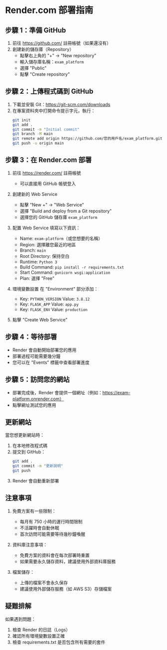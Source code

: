 # Render.com 部署指南

## 步驟 1：準備 GitHub
1. 前往 https://github.com/ 註冊帳號（如果還沒有）
2. 創建新的儲存庫（Repository）
   - 點擊右上角的 "+" -> "New repository"
   - 輸入儲存庫名稱：`exam_platform`
   - 選擇 "Public"
   - 點擊 "Create repository"

## 步驟 2：上傳程式碼到 GitHub
1. 下載並安裝 Git：https://git-scm.com/downloads
2. 在專案資料夾中打開命令提示字元，執行：
   ```bash
   git init
   git add .
   git commit -m "Initial commit"
   git branch -M main
   git remote add origin https://github.com/您的用戶名/exam_platform.git
   git push -u origin main
   ```

## 步驟 3：在 Render.com 部署
1. 前往 https://render.com/ 註冊帳號
   - 可以直接用 GitHub 帳號登入

2. 創建新的 Web Service
   - 點擊 "New +" -> "Web Service"
   - 選擇 "Build and deploy from a Git repository"
   - 選擇您的 GitHub 儲存庫 `exam_platform`

3. 配置 Web Service
   填寫以下資訊：
   - Name: `exam-platform`（或您想要的名稱）
   - Region: 選擇離您最近的地區
   - Branch: `main`
   - Root Directory: 保持空白
   - Runtime: `Python 3`
   - Build Command: `pip install -r requirements.txt`
   - Start Command: `gunicorn wsgi:application`
   - Plan: 選擇 "Free"

4. 環境變數設置
   在 "Environment" 部分添加：
   - Key: `PYTHON_VERSION`
     Value: `3.8.12`
   - Key: `FLASK_APP`
     Value: `app.py`
   - Key: `FLASK_ENV`
     Value: `production`

5. 點擊 "Create Web Service"

## 步驟 4：等待部署
- Render 會自動開始部署您的應用
- 部署過程可能需要幾分鐘
- 您可以在 "Events" 標籤中查看部署進度

## 步驟 5：訪問您的網站
- 部署完成後，Render 會提供一個網址（例如：https://exam-platform.onrender.com）
- 點擊網址測試您的應用

## 更新網站
當您想更新網站時：
1. 在本地修改程式碼
2. 提交到 GitHub：
   ```bash
   git add .
   git commit -m "更新說明"
   git push
   ```
3. Render 會自動重新部署

## 注意事項
1. 免費方案有一些限制：
   - 每月有 750 小時的運行時間限制
   - 不活躍時會自動休眠
   - 首次訪問可能需要等待幾秒鐘喚醒

2. 資料庫注意事項：
   - 免費方案的資料會在每次部署時重置
   - 如果需要永久儲存資料，建議使用外部資料庫服務

3. 檔案儲存：
   - 上傳的檔案不會永久保存
   - 建議使用外部儲存服務（如 AWS S3）存儲檔案

## 疑難排解
如果遇到問題：
1. 檢查 Render 的日誌（Logs）
2. 確認所有環境變數設置正確
3. 檢查 requirements.txt 是否包含所有需要的套件
